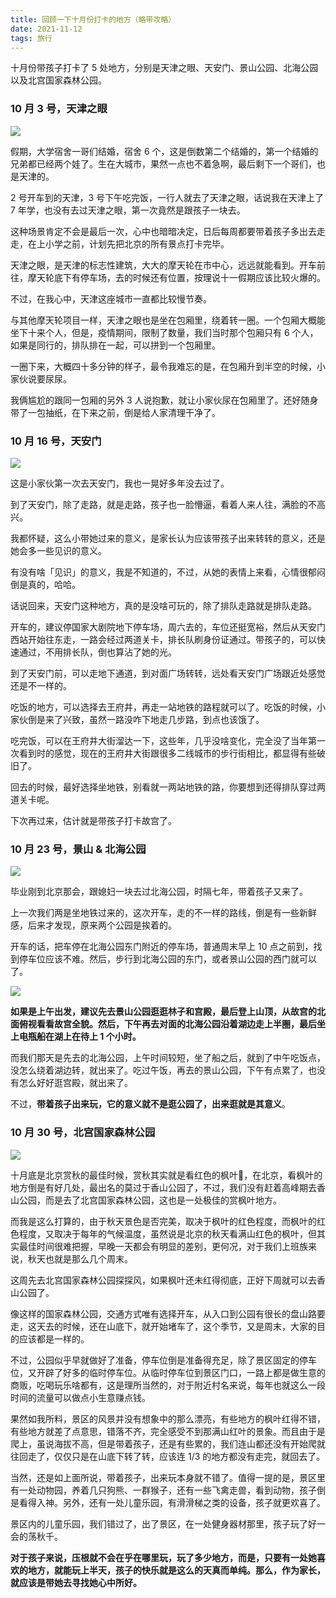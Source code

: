 ```yaml
---
title: 回顾一下十月份打卡的地方（略带攻略）
date: 2021-11-12
tags: 旅行
---
```


十月份带孩子打卡了 5 处地方，分别是天津之眼、天安门、景山公园、北海公园以及北宫国家森林公园。

<!-- more -->

### 10 月 3 号，天津之眼

![](../image/2021-11-08-about-travel-10%E6%9C%88/MVIMG_20211003_140955.jpg)

假期，大学宿舍一哥们结婚，宿舍 6 个，这是倒数第二个结婚的，第一个结婚的兄弟都已经两个娃了。生在大城市，果然一点也不着急啊，最后剩下一个哥们，也是天津的。

2 号开车到的天津，3 号下午吃完饭，一行人就去了天津之眼，话说我在天津上了 7 年学，也没有去过天津之眼，第一次竟然是跟孩子一块去。

这种场景肯定不会是最后一次，心中也暗暗决定，日后每周都要带着孩子多出去走走，在上小学之前，计划先把北京的所有景点打卡完毕。

天津之眼，是天津的标志性建筑，大大的摩天轮在市中心，远远就能看到。开车前往，摩天轮底下有停车场，去的时候还有位置，按理说十一假期应该比较火爆的。

不过，在我心中，天津这座城市一直都比较慢节奏。

与其他摩天轮项目一样，天津之眼也是坐在包厢里，绕着转一圈。一个包厢大概能坐下十来个人，但是，疫情期间，限制了数量，我们当时那个包厢只有 6 个人，如果是同行的，排队排在一起，可以拼到一个包厢里。

一圈下来，大概四十多分钟的样子，最令我难忘的是，在包厢升到半空的时候，小家伙说要尿尿。

我俩尴尬的跟同一包厢的另外 3 人说抱歉，就让小家伙尿在包厢里了。还好随身带了一包抽纸，在下来之前，倒是给人家清理干净了。

### 10 月 16 号，天安门

![](../image/2021-11-08-about-travel-10%E6%9C%88/MVIMG_20211016_110844.jpg)

这是小家伙第一次去天安门，我也一晃好多年没去过了。

到了天安门，除了走路，就是走路，孩子也一脸懵逼，看着人来人往，满脸的不高兴。

我都怀疑，这么小带她过来的意义，是家长认为应该带孩子出来转转的意义，还是她会多一些见识的意义。

有没有啥「见识」的意义，我是不知道的，不过，从她的表情上来看，心情很郁闷倒是真的，哈哈。

话说回来，天安门这种地方，真的是没啥可玩的，除了排队走路就是排队走路。

开车的，建议停国家大剧院地下停车场，周六去的，车位还挺宽裕，然后从天安门西站开始往东走，一路会经过两道关卡，排长队刷身份证通过。带孩子的，可以快速通过，不用排长队，倒也算沾了她的光。

到了天安门前，可以走地下通道，到对面广场转转，远处看天安门广场跟近处感觉还是不一样的。

吃饭的地方，可以选择去王府井，再走一站地铁的路程就可以了。吃饭的时候，小家伙倒是来了兴致，虽然一路没咋下地走几步路，到点也该饿了。

吃完饭，可以在王府井大街溜达一下，这些年，几乎没啥变化，完全没了当年第一次看到时的感觉，现在的王府井大街跟很多二线城市的步行街相比，都显得有些破旧了。

回去的时候，最好选择坐地铁，别看就一两站地铁的路，你要想到还得排队穿过两道关卡呢。

下次再过来，估计就是带孩子打卡故宫了。

### 10 月 23 号，景山 & 北海公园

![](../image/2021-11-08-about-travel-10%E6%9C%88/MVIMG_20211023_132234.jpg)

毕业刚到北京那会，跟媳妇一块去过北海公园，时隔七年，带着孩子又来了。

上一次我们两是坐地铁过来的，这次开车，走的不一样的路线，倒是有一些新鲜感，后来才发现，原来两个公园是挨着的。

开车的话，把车停在北海公园东门附近的停车场，普通周末早上 10 点之前到，找到停车位应该不难。然后，步行到北海公园的东门，或者景山公园的西门就可以了。

![](../image/2021-11-08-about-travel-10%E6%9C%88/image-20211114160510866.png)

**如果是上午出发，建议先去景山公园逛逛林子和宫殿，最后登上山顶，从故宫的北面俯视看看故宫全貌。然后，下午再去对面的北海公园沿着湖边走上半圈，最后坐上电瓶船在湖上在待上 1 个小时。**

而我们那天是先去的北海公园，上午时间较短，坐了船之后，就到了中午吃饭点，没怎么绕着湖边转，就出来了。吃过午饭，再去的景山公园，下午有点累了，也没有怎么好好逛宫殿，就出来了。

不过，**带着孩子出来玩，它的意义就不是逛公园了，出来逛就是其意义**。

### 10 月 30 号，北宫国家森林公园

![](../image/2021-11-08-about-travel-10%E6%9C%88/MVIMG_20211030_112358.jpg)

十月底是北京赏秋的最佳时候，赏秋其实就是看红色的枫叶🍁，在北京，看枫叶的地方倒是有好几处，最出名的莫过于香山公园了，不过，我们没有赶着高峰期去香山公园，而是去了北宫国家森林公园，这也是一处极佳的赏枫叶地方。

而我是这么打算的，由于秋天景色是否完美，取决于枫叶的红色程度，而枫叶的红色程度，又取决于每年的气候温度，虽然说是北京的秋天看满山红色的枫叶，但其实最佳时间很难把握，早晚一天都会有明显的差别，更何况，对于我们上班族来说，秋天也就是那么几个周末。

这周先去北宫国家森林公园探探风，如果枫叶还未红得彻底，正好下周就可以去香山公园了。

像这样的国家森林公园，交通方式唯有选择开车，从入口到公园有很长的盘山路要走，这天去的时候，还在山底下，就开始堵车了，这个季节，又是周末，大家的目的应该都是一样的。

不过，公园似乎早就做好了准备，停车位倒是准备得充足，除了景区固定的停车位，又开辟了好多的临时停车位。从临时停车位到景区门口，一路上都是做生意的商贩，吃喝玩乐啥都有，这是理所当然的，对于附近村名来说，每年也就这么一段时间的流量可以做点小生意赚点钱。

果然如我所料，景区的风景并没有想象中的那么漂亮，有些地方的枫叶红得不错，有些地方就差了点意思，错落不齐，完全感受不到那满山红叶的景象。而且由于是爬上，虽说海拔不高，但是带着孩子，还是有些累的，我们连山都还没有开始爬就往回走了，仅仅只是在山底下转了转，应该连 1/3 的地方都没有走完，就回去了。

当然，还是如上面所说，带着孩子，出来玩本身就不错了。值得一提的是，景区里有一处动物园，养着几只狗熊、一群猴子，还有一些飞禽走兽，看到动物，孩子倒是看得入神。另外，还有一处儿童乐园，有滑滑梯之类的设备，孩子就更欢喜了。

景区内的儿童乐园，我们错过了，出了景区，在一处健身器材那里，孩子玩了好一会的荡秋千。

**对于孩子来说，压根就不会在乎在哪里玩，玩了多少地方，而是，只要有一处她喜欢的地方，就能玩上半天，孩子的快乐就是这么的天真而单纯。那么，作为家长，就应该是带她去寻找她心中所好。**

